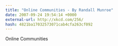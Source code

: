 ```yaml
---
title: "Online Communities - By Randall Munroe"
date: 2007-09-24 19:54:14 +0000
external-url: http://xkcd.com/256/
hash: 4821ba17032573071cab4cfa263cf092
---
```


Online Communities
